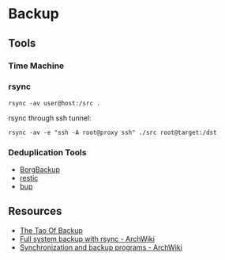 # Backup

## Tools

### Time Machine

### rsync

    rsync -av user@host:/src .

rsync through ssh tunnel:

    rsync -av -e "ssh -A root@proxy ssh" ./src root@target:/dst

### Deduplication Tools

- [BorgBackup](https://www.borgbackup.org/)
- [restic](https://restic.net/)
- [bup](https://bup.github.io/)

## Resources

- [The Tao Of Backup](http://www.taobackup.com/)
- [Full system backup with rsync - ArchWiki](https://wiki.archlinux.org/index.php?title=Full_system_backup_with_rsync&redirect=no)
- [Synchronization and backup programs - ArchWiki](https://wiki.archlinux.org/index.php/Synchronization_and_backup_programs)
